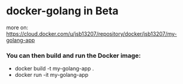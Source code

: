# docker-golang in Beta

more on: https://cloud.docker.com/u/jsb13207/repository/docker/jsb13207/my-golang-app

<h3>You can then build and run the Docker image:</h3>
<ul>
    <li>docker build -t my-golang-app .</li>
    <li>docker run -it my-golang-app</li>
</ul>
